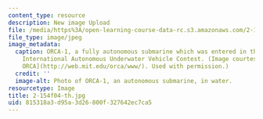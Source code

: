 ```yaml
---
content_type: resource
description: New image Upload
file: /media/https%3A/open-learning-course-data-rc.s3.amazonaws.com/2-154-maneuvering-and-control-of-surface-and-underwater-vehicles-13-49-fall-2004/815318a3d95a3d26800f327642ec7ca5_2-154f04-th.jpg
file_type: image/jpeg
image_metadata:
  caption: ORCA-1, a fully autonomous submarine which was entered in the First Annual
    International Autonomous Underwater Vehicle Contest. (Image courtesy of [MIT Project
    ORCA](http://web.mit.edu/orca/www/). Used with permission.)
  credit: ''
  image-alt: Photo of ORCA-1, an autonomous submarine, in water.
resourcetype: Image
title: 2-154f04-th.jpg
uid: 815318a3-d95a-3d26-800f-327642ec7ca5
---
```

